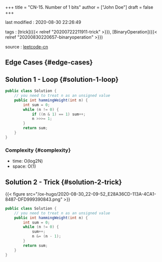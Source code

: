 +++
title = "CN-15. Number of 1 bits"
author = ["John Doe"]
draft = false
+++

last modified
: 2020-08-30 22:26:49


tags
: [trick]({{< relref "20200722211911-trick" >}}), [BinaryOperation]({{< relref "20200830220657-binaryoperation" >}})

source
: [leetcode-cn](https://leetcode-cn.com/problems/er-jin-zhi-zhong-1de-ge-shu-lcof/)


## Edge Cases {#edge-cases}


## Solution 1 - Loop {#solution-1-loop}

```java
public class Solution {
    // you need to treat n as an unsigned value
    public int hammingWeight(int n) {
        int sum = 0;
        while (n != 0) {
            if ((n & 1) == 1) sum++;
            n >>>= 1;
        }
        return sum;
    }
}
```


### Complexity {#complexity}

-   time: O(log2N)
-   space: O(1)


## Solution 2 - Trick {#solution-2-trick}

{{< figure src="/ox-hugo/2020-08-30_22-09-52_E28A36CD-113A-4CA1-8487-DFD999390843.png" >}}

```java
public class Solution {
    // you need to treat n as an unsigned value
    public int hammingWeight(int n) {
        int sum = 0;
        while (n != 0) {
            sum++;
            n &= (n - 1);
        }
        return sum;
    }
}

```
